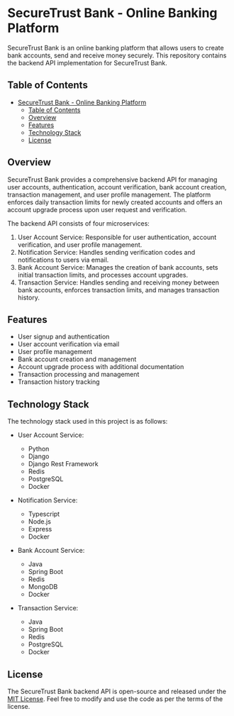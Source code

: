 # SecureTrust Bank - Online Banking Platform

SecureTrust Bank is an online banking platform that allows users to create bank accounts, send and receive money securely. This repository contains the backend API implementation for SecureTrust Bank.

## Table of Contents

- [SecureTrust Bank - Online Banking Platform](#securetrust-bank---online-banking-platform)
  - [Table of Contents](#table-of-contents)
  - [Overview](#overview)
  - [Features](#features)
  - [Technology Stack](#technology-stack)
  - [License](#license)

## Overview

SecureTrust Bank provides a comprehensive backend API for managing user accounts, authentication, account verification, bank account creation, transaction management, and user profile management. The platform enforces daily transaction limits for newly created accounts and offers an account upgrade process upon user request and verification.

The backend API consists of four microservices:

1. User Account Service: Responsible for user authentication, account verification, and user profile management.
2. Notification Service: Handles sending verification codes and notifications to users via email.
3. Bank Account Service: Manages the creation of bank accounts, sets initial transaction limits, and processes account upgrades.
4. Transaction Service: Handles sending and receiving money between bank accounts, enforces transaction limits, and manages transaction history.

## Features

- User signup and authentication
- User account verification via email
- User profile management
- Bank account creation and management
- Account upgrade process with additional documentation
- Transaction processing and management
- Transaction history tracking

## Technology Stack

The technology stack used in this project is as follows:

- User Account Service:
  - Python
  - Django
  - Django Rest Framework
  - Redis
  - PostgreSQL
  - Docker

- Notification Service:
  - Typescript
  - Node.js
  - Express
  - Docker

- Bank Account Service:
  - Java
  - Spring Boot
  - Redis
  - MongoDB
  - Docker

- Transaction Service:
  - Java
  - Spring Boot
  - Redis
  - PostgreSQL
  - Docker

## License

The SecureTrust Bank backend API is open-source and released under the [MIT License](LICENSE). Feel free to modify and use the code as per the terms of the license.
